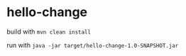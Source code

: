 # hello-change

build with `mvn clean install` 

run with `java -jar target/hello-change-1.0-SNAPSHOT.jar`
